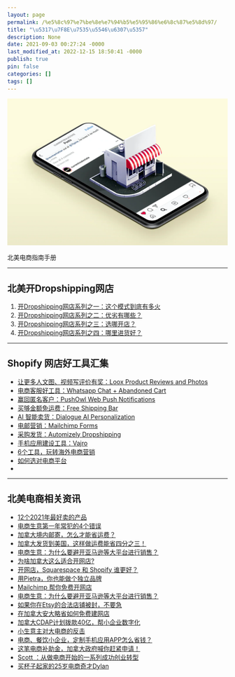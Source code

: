 ```yaml
---
layout: page
permalink: /%e5%8c%97%e7%be%8e%e7%94%b5%e5%95%86%e6%8c%87%e5%8d%97/
title: "\u5317\u7F8E\u7535\u5546\u6307\u5357"
description: None
date: 2021-09-03 00:27:24 -0000
last_modified_at: 2022-12-15 18:50:41 -0000
publish: true
pin: false
categories: []
tags: []
---
```

![](/assets/wp-content/uploads/2021/09/small_business_on_a_phone.webp)

北美电商指南手册

* * *

## 北美开Dropshipping网店

  1. [开Dropshipping网店系列之一：这个模式到底有多火](https://aswebuild.com/business/2021/04/22/%e5%bc%80dropshipping%e7%bd%91%e5%ba%97%e7%b3%bb%e5%88%97%e4%b9%8b%e4%b8%80%ef%bc%9a%e8%bf%99%e4%b8%aa%e6%a8%a1%e5%bc%8f%e5%88%b0%e5%ba%95%e6%9c%89%e5%a4%9a%e7%81%ab/)
  2. [](https://aswebuild.com/business/2021/04/23/%e5%bc%80dropshipping%e7%bd%91%e5%ba%97%e7%b3%bb%e5%88%97%e4%b9%8b%e4%ba%8c%ef%bc%9a%e4%bc%98%e5%8a%a3%e6%9c%89%e5%93%aa%e4%ba%9b%ef%bc%9f/)[开Dropshipping网店系列之二：优劣有哪些？](https://aswebuild.com/wp-admin/post.php?post=428&action=edit)
  3. [开Dropshipping网店系列之三：选哪开店？](https://aswebuild.com/business/2021/04/26/%e5%bc%80dropshipping%e7%bd%91%e5%ba%97%e7%b3%bb%e5%88%97%e4%b9%8b%e4%b8%89%ef%bc%9a%e9%80%89%e5%93%aa%e5%bc%80%e5%ba%97%ef%bc%9f/)
  4. [开Dropshipping网店系列之四：哪里进货好？](https://aswebuild.com/business/2021/04/27/%e5%bc%80dropshipping%e7%bd%91%e5%ba%97%e7%b3%bb%e5%88%97%e4%b9%8b%e5%9b%9b%ef%bc%9a%e5%93%aa%e9%87%8c%e8%bf%9b%e8%b4%a7%e5%a5%bd%ef%bc%9f/)

* * *

## Shopify 网店好工具汇集

* [让更多人文图、视频写评价有奖：Loox Product Reviews and Photos](https://aswebuild.com/business/2021/10/28/shopify%e5%8d%81%e4%b8%87%e7%94%b5%e5%95%86%e4%b9%8b%e9%80%89%ef%bc%9aloox-product-reviews-and-photos/)
* [电商客服好工具：Whatsapp Chat + Abandoned Cart](https://aswebuild.com/business/2021/11/01/%e7%94%b5%e5%95%86%e5%ae%a2%e6%9c%8d%e5%a5%bd%e5%b7%a5%e5%85%b7%ef%bc%9awhatsapp-chat-abandoned-cart/)
* [赢回匿名客户：PushOwl Web Push Notifications](https://aswebuild.com/business/2021/11/03/%e8%b5%a2%e5%9b%9e%e5%8c%bf%e5%90%8d%e5%ae%a2%e6%88%b7%e7%9a%84%e7%94%b5%e5%95%86%e5%a5%bd%e5%b7%a5%e5%85%b7%ef%bc%9apushowl-web-push-notifications/)
* [买够金额免运费：Free Shipping Bar](https://aswebuild.com/business/2021/11/02/shopify%e7%bd%91%e5%ba%97%e5%85%8d%e8%bf%90%e8%b4%b9%e5%a4%a7%e6%8b%9b%ef%bc%9afree-shipping-bar/)
* [AI 智能卖货：Dialogue AI Personalization](https://aswebuild.com/business/2021/10/25/%e8%8a%82%e6%97%a5%e4%bf%83%e9%94%80%ef%bc%8c%e4%b8%83%e5%a4%a7%e5%bf%85%e4%b8%8d%e5%8f%af%e5%b0%91%e7%9a%84shopify-%e5%ba%94%e7%94%a8%e4%b9%8bdialogue-ai-personalization/)
* [电邮营销：Mailchimp Forms](https://aswebuild.com/business/2021/10/26/%e8%8a%82%e6%97%a5%e4%bf%83%e9%94%80%ef%bc%8c%e4%b8%83%e5%a4%a7%e5%bf%85%e4%b8%8d%e5%8f%af%e5%b0%91%e7%9a%84shopify-%e5%ba%94%e7%94%a8%e4%b9%8bmailchimp-forms/)
* [采购发货：Automizely Dropshipping](https://aswebuild.com/business/2021/10/27/%e8%8a%82%e6%97%a5%e4%bf%83%e9%94%80%ef%bc%8c%e4%b8%83%e5%a4%a7%e5%bf%85%e4%b8%8d%e5%8f%af%e5%b0%91%e7%9a%84shopify%e5%ba%94%e7%94%a8%e4%b9%8b%ef%bc%9aautomizely-dropshipping/)
* [手机应用建设工具：Vajro](https://aswebuild.com/business/2021/11/15/vajro%ef%bc%9a60%e5%88%86%e9%92%9f%e7%bb%99shopify%e7%bd%91%e5%ba%97%e5%bb%ba%e4%b8%aa%e6%89%8b%e6%9c%ba%e5%ba%94%e7%94%a8app/)
* [6个工具，玩转海外电商营销](https://aswebuild.com/business/2022/10/26/6%e4%b8%aa%e5%b7%a5%e5%85%b7%ef%bc%8c%e7%8e%a9%e8%bd%ac%e6%b5%b7%e5%a4%96%e7%94%b5%e5%95%86%e8%90%a5%e9%94%80/)
* [如何选对电商平台](https://aswebuild.com/business/2022/10/11/如何选对电商平台/)
*
* * *

## 北美电商相关资讯

* [](https://aswebuild.com/business/2021/07/05/%e4%bb%8e%e4%b8%ad%e5%9b%bd%e8%bf%9b%e5%8f%a3%e8%b4%a7%e7%89%a9%e5%8a%a0%e6%8b%bf%e5%a4%a7%ef%bc%8c%e4%bb%80%e4%b9%88%e6%9c%80%e7%83%ad%e9%97%a8%ef%bc%9f/)[12个2021年最好卖的产品](https://aswebuild.com/wp-admin/post.php?post=831&action=edit)
* [电商生意第一年常犯的4个错误](https://aswebuild.com/business/2021/10/19/%e7%94%b5%e5%95%86%e7%94%9f%e6%84%8f%e7%ac%ac%e4%b8%80%e5%b9%b4%e5%b8%b8%e7%8a%af%e7%9a%844%e4%b8%aa%e9%94%99%e8%af%af/)
* [加拿大境内邮寄，怎么才能省运费？](https://aswebuild.com/business/2021/05/13/%e5%8a%a0%e6%8b%bf%e5%a4%a7%e5%a2%83%e5%86%85%e9%82%ae%e5%af%84%ef%bc%8c%e6%80%8e%e4%b9%88%e6%89%8d%e8%83%bd%e7%9c%81%e8%bf%90%e8%b4%b9%ef%bc%9f/)
* [加拿大发货到美国，这样做运费能省四分之三！](https://aswebuild.com/business/2021/05/11/%e5%8a%a0%e6%8b%bf%e5%a4%a7%e5%8f%91%e8%b4%a7%e5%88%b0%e7%be%8e%e5%9b%bd%ef%bc%8c%e8%bf%99%e6%a0%b7%e5%81%9a%e8%bf%90%e8%b4%b9%e8%83%bd%e7%9c%81%e5%9b%9b%e5%88%86%e4%b9%8b%e4%b8%89%ef%bc%81/)
* [电商生意：为什么要避开亚马逊等大平台进行销售？](https://aswebuild.com/business/2021/08/17/%e7%94%b5%e5%95%86%e7%94%9f%e6%84%8f%ef%bc%9a%e4%b8%ba%e4%bb%80%e4%b9%88%e8%a6%81%e9%81%bf%e5%bc%80%e4%ba%9a%e9%a9%ac%e9%80%8a%e7%ad%89%e5%a4%a7%e5%b9%b3%e5%8f%b0%e8%bf%9b%e8%a1%8c%e9%94%80%e5%94%ae/)
* [为啥加拿大这么适合开网店?](https://aswebuild.com/business/2021/06/03/%e4%b8%ba%e5%95%a5%e5%8a%a0%e6%8b%bf%e5%a4%a7%e8%bf%99%e4%b9%88%e9%80%82%e5%90%88%e5%bc%80%e7%bd%91%e5%ba%97/)
* [开网店，Squarespace 和 Shopify 谁更好？](https://aswebuild.com/business/2022/01/13/%e5%bc%80%e7%bd%91%e5%ba%97%ef%bc%8csquarespace-%e5%92%8c-shopify-%e8%b0%81%e6%9b%b4%e5%a5%bd%ef%bc%9f/)
* [用Pietra，你也能做个独立品牌](https://aswebuild.com/business/2021/04/28/%e7%94%a8pietra%ef%bc%8c%e4%bd%a0%e4%b9%9f%e8%83%bd%e5%81%9a%e4%b8%aa%e7%8b%ac%e7%ab%8b%e5%93%81%e7%89%8c/)
* [Mailchimp 帮你免费开网店](https://aswebuild.com/business/2021/05/18/mailchimp-%e5%b8%ae%e4%bd%a0%e5%85%8d%e8%b4%b9%e5%bc%80%e7%bd%91%e5%ba%97/)
* [电商生意：为什么要避开亚马逊等大平台进行销售？](https://aswebuild.com/business/2021/08/17/%e7%94%b5%e5%95%86%e7%94%9f%e6%84%8f%ef%bc%9a%e4%b8%ba%e4%bb%80%e4%b9%88%e8%a6%81%e9%81%bf%e5%bc%80%e4%ba%9a%e9%a9%ac%e9%80%8a%e7%ad%89%e5%a4%a7%e5%b9%b3%e5%8f%b0%e8%bf%9b%e8%a1%8c%e9%94%80%e5%94%ae/)
* [如果你在Etsy的合法店铺被封，不要急](https://aswebuild.com/business/2021/05/26/%e5%a6%82%e6%9e%9c%e4%bd%a0%e5%9c%a8etsy%e7%9a%84%e5%90%88%e6%b3%95%e5%ba%97%e9%93%ba%e8%a2%ab%e5%b0%81%ef%bc%8c%e4%b8%8d%e8%a6%81%e6%80%a5/)
* [在加拿大安大略省如何免费建网店](https://aswebuild.com/business/2021/06/01/%e5%9c%a8%e5%8a%a0%e6%8b%bf%e5%a4%a7%e5%ae%89%e5%a4%a7%e7%95%a5%e7%9c%81%e5%a6%82%e4%bd%95%e5%85%8d%e8%b4%b9%e5%bb%ba%e7%bd%91%e5%ba%97/)
* [加拿大CDAP计划拨款40亿，帮小企业数字化](https://aswebuild.com/business/2021/07/12/%e5%8a%a0%e6%8b%bf%e5%a4%a7cdap%e8%ae%a1%e5%88%92%e6%8b%a8%e6%ac%be40%e4%ba%bf%ef%bc%8c%e5%b8%ae%e5%b0%8f%e4%bc%81%e4%b8%9a%e6%95%b0%e5%ad%97%e5%8c%96/)
* [小生意主对大电商的反击](https://aswebuild.com/business/2021/02/02/not-amazon-%e5%b0%8f%e7%94%9f%e6%84%8f%e4%b8%bb%e5%af%b9%e5%a4%a7%e7%94%b5%e5%95%86%e7%9a%84%e5%8f%8d%e5%87%bb/)
* [电商、餐饮小企业，定制手机应用APP怎么省钱？](https://aswebuild.com/business/2021/09/07/%e7%94%b5%e5%95%86%e3%80%81%e9%a4%90%e9%a5%ae%e5%b0%8f%e4%bc%81%e4%b8%9a%ef%bc%8c%e5%ae%9a%e5%88%b6%e6%89%8b%e6%9c%ba%e5%ba%94%e7%94%a8app%e6%80%8e%e4%b9%88%e7%9c%81%e9%92%b1%ef%bc%9f/)
* [这笔电商补助金，加拿大政府喊你赶紧申请！](https://aswebuild.com/business/2022/09/23/%e8%bf%99%e7%ac%94%e7%94%b5%e5%95%86%e8%a1%a5%e5%8a%a9%e9%87%91%ef%bc%8c%e5%8a%a0%e6%8b%bf%e5%a4%a7%e6%94%bf%e5%ba%9c%e5%96%8a%e4%bd%a0%e8%b5%b6%e7%b4%a7%e7%94%b3%e8%af%b7%ef%bc%81/)
* [Scott ：从做电商开始的一系列成功创业转型](https://aswebuild.com/business/2022/06/22/1902/)
* [买杯子起家的25岁电商奇才Dylan](https://aswebuild.com/business/2022/06/06/%e4%b9%b0%e6%9d%af%e5%ad%90%e8%b5%b7%e5%ae%b6%e7%9a%8425%e5%b2%81%e7%94%b5%e5%95%86%e5%a5%87%e6%89%8ddylan/)
